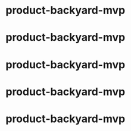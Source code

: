 # product-backyard-mvp
# product-backyard-mvp
# product-backyard-mvp
# product-backyard-mvp
# product-backyard-mvp
